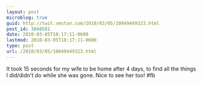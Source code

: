 ```yaml
---
layout: post
microblog: true
guid: http://twit.vmstan.com/2010/03/05/10049449323.html
post_id: 3048581
date: 2010-03-05T18:17:11-0600
lastmod: 2010-03-05T18:17:11-0600
type: post
url: /2010/03/05/10049449323.html
---
```

It took 15 seconds for my wife to be home after 4 days, to find all the things I did/didn't do while she was gone. Nice to see her too! #fb
